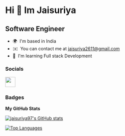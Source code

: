 Hi 👋 Im Jaisuriya
==========================

Software Engineer
-----------------

* 🌍  I'm based in India
* ✉️  You can contact me at [jaisuriya2611@gmail.com](mailto:jaisuriya2611@gmail.com)
* 🧠  I'm learning Full stack Development


### Socials

<p align="left"> <a href="https://www.github.com/jaisuriya97" target="_blank" rel="noreferrer"> <picture> <source media="(prefers-color-scheme: dark)" srcset="https://raw.githubusercontent.com/danielcranney/readme-generator/main/public/icons/socials/github-dark.svg" /> <source media="(prefers-color-scheme: light)" srcset="https://raw.githubusercontent.com/danielcranney/readme-generator/main/public/icons/socials/github.svg" /> <img src="https://raw.githubusercontent.com/danielcranney/readme-generator/main/public/icons/socials/github.svg" width="32" height="32" /> </picture> </a></p>

### Badges

<b>My GitHub Stats</b>

<a href="http://www.github.com/jaisuriya97"><img src="https://github-readme-stats.vercel.app/api?username=jaisuriya97&show_icons=true&hide=&count_private=true&title_color=0891b2&text_color=ffffff&icon_color=0891b2&bg_color=1c1917&hide_border=true&show_icons=true" alt="jaisuriya97's GitHub stats" /></a>

<a href="https://github.com/jaisuriya97" align="left"><img src="https://github-readme-stats.vercel.app/api/top-langs/?username=jaisuriya97&langs_count=10&title_color=0891b2&text_color=ffffff&icon_color=0891b2&bg_color=1c1917&hide_border=true&locale=en&custom_title=Top%20%Languages" alt="Top Languages" /></a>
